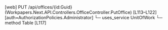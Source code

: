 [web] PUT /api/offices/{id:Guid}  (Workpapers.Next.API.Controllers.OfficeController.PutOffice)  [L113–L122] [auth=AuthorizationPolicies.Administrator]
  └─ uses_service UnitOfWork
    └─ method Table [L117]

